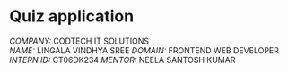 # Quiz application
*COMPANY:* CODTECH IT SOLUTIONS  
*NAME:* LINGALA  VINDHYA SREE
*DOMAIN:* FRONTEND WEB DEVELOPER  
*INTERN ID:* CT06DK234
*MENTOR:* NEELA SANTOSH KUMAR
